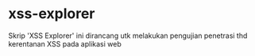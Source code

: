 # xss-explorer
Skrip 'XSS Explorer' ini dirancang utk melakukan pengujian penetrasi thd kerentanan XSS pada aplikasi web
